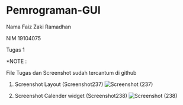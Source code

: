 # Pemrograman-GUI
Nama Faiz Zaki Ramadhan

NIM 19104075

Tugas 1

*NOTE :

File Tugas dan Screenshot sudah tercantum di github


1. Screenshot Layout (Screenshot237)
![Screenshot (237)](https://user-images.githubusercontent.com/56437913/114511837-9d9d6c80-9c62-11eb-84a8-54acf07721e6.png)

2. Screenshot Calender widget (Screenshot238)
![Screenshot (238)](https://user-images.githubusercontent.com/56437913/114512106-ed7c3380-9c62-11eb-9556-eac6afa11cf9.png)
